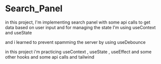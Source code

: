 # Search_Panel
in this project, I'm implementing search panel with some api calls to get data based on user input and for managing the state I'm using useContext and useState 

and i learned to prevent spamming the server by using useDebounce 

in this project i'm practicing useContext , useState , useEffect and some other hooks and some api calls and tailwind
